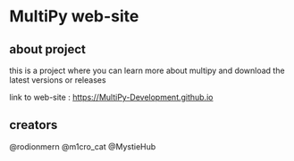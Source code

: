 # MultiPy web-site

## about project

this is a project where you can learn more about multipy and download the latest versions or releases

link to web-site : https://MultiPy-Development.github.io

## creators

@rodionmern @m1cro_cat @MystieHub
